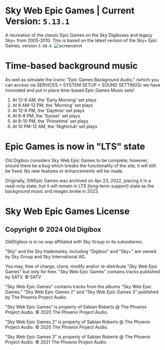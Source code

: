 # Sky Web Epic Games | Current Version: **`5.13.1`**
A recreation of the classic Epic Games on the Sky Digiboxes and legacy Sky+ from 2005-2010. This is based on the latest
version of the Sky+ Epic Games, version `5.08.6`.
![screenshot](www/Capture.PNG)

# Time-based background music
As well as simulate the iconic "Epic Games Background Audio,"
(which you can access via SERVICES > SYSTEM SETUP >
SOUND SETTINGS) we have innovated and put in place
time-based Epic Games Music sets!
1. At 12-6 AM, the 'Early Morning' set plays
2. At 6 AM-12 PM, the 'Morning' set plays
3. At 12-6 PM, the 'Daytime' set plays
4. At 6-8 PM, the 'Sunset' set plays
5. At 8-10 PM, the 'Primetime' set plays
6. At 10 PM-12 AM, the 'Nightclub' set plays

#  Epic Games is now in "LTS" state
Old Digibox considers Sky Web Epic Games to be complete; however, should there be a bug which breaks the 
functionality of the site, it will still be fixed. No new features
or enhancements will be made.

Originally, SWEpic Games was archived on Apr 23, 2022, placing
it in a read-only state, but it will remain in LTS
(long-term-support) state as the background music
and images broke in 2023.

# Sky Web Epic Games License
## Copyright © 2024 Old Digibox

OldDigibox is in no way affiliated with Sky Group or its subsidiaries.  

"Sky" and the Sky trademarks, including "Digibox" and "Sky+" are owned by Sky Group and Sky International AG.

You may, free of charge, clone, modify and/or re-distribute "Sky Web Epic Games" but only for free. "Sky Web Epic Games" contains tracks published by SATV.
© SATV

"Sky Web Epic Games" contains tracks from the albums "Sky Web Epic Games," "Sky Web Epic Games 2" and "Sky Web Epic Games 3" published by The Phoenix Project Audio.

"Sky Web Epic Games" is property of Sabian Roberts @ The Phoenix Project Audio. © 2020 The Phoenix Project Audio.

"Sky Web Epic Games 2" is property of Sabian Roberts @ The Phoenix Project Audio. © 2020 The Phoenix Project Audio.

"Sky Web Epic Games 3" is property of Sabian Roberts @ The Phoenix Project Audio. © 2021 The Phoenix Project Audio.